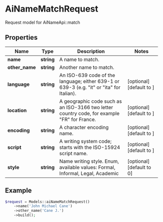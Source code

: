 # AiNameMatchRequest

Request model for AiNameApi::match

## Properties

Name | Type | Description | Notes
---- | ---- | ----------- | -----
**name** | **string**| A name to match. |
**other_name** | **string**| Another name to match. |
**language** | **string**| An ISO-639 code of the language; either 639-1 or 639-3 (e.g. \"it\" or \"ita\" for Italian). | [optional] [default to ]
**location** | **string**| A geographic code such as an ISO-3166 two letter country code, for example \"FR\" for France. | [optional] [default to ]
**encoding** | **string**| A character encoding name. | [optional] [default to ]
**script** | **string**| A writing system code; starts with the ISO-15924 script name. | [optional] [default to ]
**style** | **string**| Name writing style. Enum, available values: Formal, Informal, Legal, Academic | [optional] [default to 0]

## Example
```php
$request = Models::aiNameMatchRequest()
    ->name('John Michael Cane')
    ->other_name('Cane J.')
    ->build();
```

